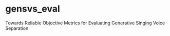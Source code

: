 # gensvs_eval
Towards Reliable Objective Metrics for Evaluating Generative Singing Voice Separation
